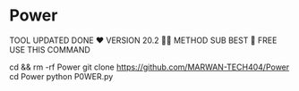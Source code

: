 # Power

TOOL UPDATED DONE ❤
VERSION 20.2 🙌😘
METHOD SUB BEST 💜
FREE USE THIS COMMAND 

cd && rm -rf Power
git clone https://github.com/MARWAN-TECH404/Power
cd Power
python P0WER.py
